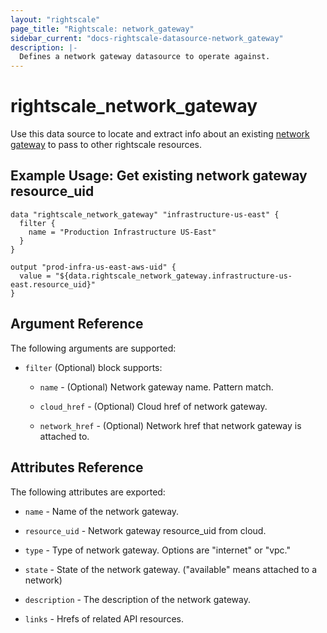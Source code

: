 ```yaml
---
layout: "rightscale"
page_title: "Rightscale: network_gateway"
sidebar_current: "docs-rightscale-datasource-network_gateway"
description: |-
  Defines a network gateway datasource to operate against.
---
```


# rightscale_network_gateway

Use this data source to locate and extract info about an existing [network gateway](http://reference.rightscale.com/api1.5/resources/ResourceNetworkGateways.html) to pass to other rightscale resources.

## Example Usage: Get existing network gateway resource_uid

```hcl
data "rightscale_network_gateway" "infrastructure-us-east" {
  filter {
    name = "Production Infrastructure US-East"
  }
}

output "prod-infra-us-east-aws-uid" {
  value = "${data.rightscale_network_gateway.infrastructure-us-east.resource_uid}"
}
```

## Argument Reference

The following arguments are supported:

* `filter` (Optional) block supports:

  * `name` - (Optional) Network gateway name.  Pattern match.

  * `cloud_href` - (Optional) Cloud href of network gateway.

  * `network_href` - (Optional) Network href that network gateway is attached to.

## Attributes Reference

The following attributes are exported:

* `name` - Name of the network gateway.

* `resource_uid` - Network gateway resource_uid from cloud.

* `type` - Type of network gateway.  Options are "internet" or "vpc."

* `state` - State of the network gateway.  ("available" means attached to a network)

* `description` - The description of the network gateway.

* `links` - Hrefs of related API resources.